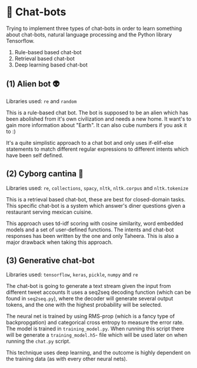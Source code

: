 # 🤖 Chat-bots
Trying to implement three types of chat-bots in order to learn something about chat-bots, natural language processing and the Python library Tensorflow.

1. Rule-based based chat-bot 
2. Retrieval based chat-bot
3. Deep learning based chat-bot

## (1) Alien bot 👽 
Libraries used: <code>re</code> and <code>random</code>

This is a rule-based chat bot. The bot is supposed to be an alien which has been abolished from it's own civilization and needs a new home. It want's to gain more information about "Earth".
It can also cube numbers if you ask it to :) 

It's a quite simplistic approach to a chat bot and only uses if-elif-else statements to match different regular expressions to different intents which have been self defined.  

## (2) Cyborg cantina 🌮
Libraries used: <code>re</code>, <code>collections</code>, <code>spacy</code>, <code>nltk</code>, <code>nltk.corpus</code> and <code>nltk.tokenize</code>

This is a retrieval based chat-bot, these are best for closed-domain tasks. This specific chat-bot is a system which answer's diner questions given a restaurant serving mexican cuisine. 

This approach uses td-idf scoring with cosine similarity, word embedded models and a set of user-defined functions. The intents and chat-bot responses has been written by the one and only Taheera. This is also a major drawback when taking this approach.

## (3) Generative chat-bot
Libraries used: <code>tensorflow</code>, <code>keras</code>, <code>pickle</code>, <code>numpy</code> and <code>re</code>

The chat-bot is going to generate a text stream given the input from different tweet accounts 
It uses a seq2seq decoding function (which can be found in <code>seq2seq.py</code>), where the decoder will generate several output tokens, and the one with the highest probability will be selected. 

The neural net is trained by using RMS-prop (which is a fancy type of backpropgation) and categorical cross entropy to measure the error rate. The model is trained in <code>training_model.py</code>. When running this script there will be generate a <code>training_model.h5</code>- file which will be used later on when running the <code>chat.py</code> script.

This technique uses deep learning, and the outcome is highly dependent on the training data (as with every other neural nets). 
